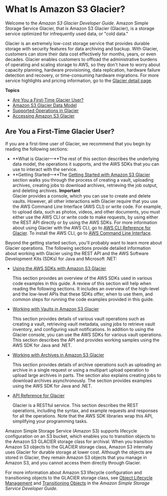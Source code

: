 # What Is Amazon S3 Glacier?<a name="introduction"></a>

Welcome to the *Amazon S3 Glacier Developer Guide*\. Amazon Simple Storage Service Glacier, that is Amazon S3 Glacier \(Glacier\), is a storage service optimized for infrequently used data, or "cold data\."

Glacier is an extremely low\-cost storage service that provides durable storage with security features for data archiving and backup\. With Glacier, customers can store their data cost effectively for months, years, or even decades\. Glacier enables customers to offload the administrative burdens of operating and scaling storage to AWS, so they don't have to worry about capacity planning, hardware provisioning, data replication, hardware failure detection and recovery, or time\-consuming hardware migrations\. For more service highlights and pricing information, go to the [Glacier detail page](https://aws.amazon.com/glacier)\. 

**Topics**
+ [Are You a First\-Time Glacier User?](#are-you-a-firsttime-glacier-user)
+ [Amazon S3 Glacier Data Model](amazon-glacier-data-model.md)
+ [Supported Operations in Glacier](amazon-glacier-supported-operations.md)
+ [Accessing Amazon S3 Glacier](amazon-glacier-accessing.md)

## Are You a First\-Time Glacier User?<a name="are-you-a-firsttime-glacier-user"></a>

If you are a first\-time user of Glacier, we recommend that you begin by reading the following sections:
+ **What is Glacier—**The rest of this section describes the underlying data model, the operations it supports, and the AWS SDKs that you can use to interact with the service\. 
+ **Getting Started—**The [Getting Started with Amazon S3 Glacier](amazon-glacier-getting-started.md) section walks you through the process of creating a vault, uploading archives, creating jobs to download archives, retrieving the job output, and deleting archives\. 
**Important**  
Glacier provides a console, which you can use to create and delete vaults\. However, all other interactions with Glacier require that you use the AWS Command Line Interface \(AWS CLI\) or write code\. For example, to upload data, such as photos, videos, and other documents, you must either use the AWS CLI or write code to make requests, by using either the REST API directly or by using the AWS SDKs\. For more information about using Glacier with the AWS CLI, go to [AWS CLI Reference for Glacier](http://docs.aws.amazon.com/cli/latest/reference/glacier/index.html)\. To install the AWS CLI, go to [AWS Command Line Interface](http://aws.amazon.com/cli/)\.

Beyond the getting started section, you'll probably want to learn more about Glacier operations\. The following sections provide detailed information about working with Glacier using the REST API and the AWS Software Development Kits \(SDKs\) for Java and Microsoft \.NET: 
+ [Using the AWS SDKs with Amazon S3 Glacier](using-aws-sdk.md)

  This section provides an overview of the AWS SDKs used in various code examples in this guide\. A review of this section will help when reading the following sections\. It includes an overview of the high\-level and the low\-level APIs that these SDKs offer, when to use them, and common steps for running the code examples provided in this guide\. 
+ [Working with Vaults in Amazon S3 Glacier](working-with-vaults.md)

  This section provides details of various vault operations such as creating a vault, retrieving vault metadata, using jobs to retrieve vault inventory, and configuring vault notifications\. In addition to using the Glacier console, you can use the AWS SDKs for various vault operations\. This section describes the API and provides working samples using the AWS SDK for Java and \.NET\.
+ [Working with Archives in Amazon S3 Glacier](working-with-archives.md)

  This section provides details of archive operations such as uploading an archive in a single request or using a multipart upload operation to upload large archives in parts\. The section also explains creating jobs to download archives asynchronously\. The section provides examples using the AWS SDK for Java and \.NET\.
+ [API Reference for Glacier](amazon-glacier-api.md)

  Glacier is a RESTful service\. This section describes the REST operations, including the syntax, and example requests and responses for all the operations\. Note that the AWS SDK libraries wrap this API, simplifying your programming tasks\. 

Amazon Simple Storage Service \(Amazon S3\) supports lifecycle configuration on an S3 bucket, which enables you to transition objects to the Amazon S3 GLACIER storage class for archival\. When you transition Amazon S3 objects to the GLACIER storage class, Amazon S3 internally uses Glacier for durable storage at lower cost\. Although the objects are stored in Glacier, they remain Amazon S3 objects that you manage in Amazon S3, and you cannot access them directly through Glacier\.

For more information about Amazon S3 lifecycle configuration and transitioning objects to the GLACIER storage class, see [Object Lifecycle Management](https://docs.aws.amazon.com/AmazonS3/latest/dev/object-lifecycle-mgmt.html) and [Transitioning Objects](https://docs.aws.amazon.com/AmazonS3/latest/dev/lifecycle-transition-general-considerations.html) in the *Amazon Simple Storage Service Developer Guide*\.